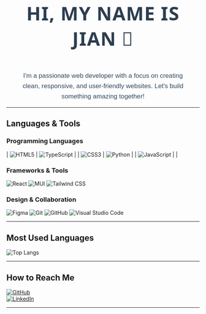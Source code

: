 <h1 align="center" style="font-family: 'Segoe UI', Tahoma, Geneva, Verdana, sans-serif; font-size: 3.5em; color: #2C3E50; letter-spacing: 1.5px; text-transform: uppercase; font-weight: bold; padding: 20px 0;">Hi, my name is Jian 🚀</h1>
<p align="center" style="font-family: 'Arial', sans-serif; font-size: 1.2em; color: #34495E; line-height: 1.6; max-width: 800px; margin: 0 auto; padding: 0 20px;">
  I'm a passionate web developer with a focus on creating clean, responsive, and user-friendly websites. Let's build something amazing together! 
</p>

---

## Languages & Tools

### Programming Languages

| ![HTML5](https://img.shields.io/badge/-HTML5-E34F26?style=flat-square&logo=html5&logoColor=white) | ![TypeScript](https://img.shields.io/badge/-TypeScript-3178C6?style=flat-square&logo=typescript&logoColor=white) |
| ![CSS3](https://img.shields.io/badge/-CSS3-1572B6?style=flat-square&logo=css3)  | ![Python](https://img.shields.io/badge/-Python-3776AB?style=flat-square&logo=python&logoColor=white) |
| ![JavaScript](https://img.shields.io/badge/-JavaScript-F7DF1E?style=flat-square&logo=javascript&logoColor=black) |  |


### Frameworks & Tools
![React](https://img.shields.io/badge/-React-61DAFB?style=flat-square&logo=react&logoColor=black)
![MUI](https://img.shields.io/badge/-MUI-007FFF?style=flat-square&logo=mui&logoColor=white)
![Tailwind CSS](https://img.shields.io/badge/-TailwindCSS-38B2AC?style=flat-square&logo=tailwind-css&logoColor=white)

### Design & Collaboration
![Figma](https://img.shields.io/badge/-Figma-F24E1E?style=flat-square&logo=figma&logoColor=white)
![Git](https://img.shields.io/badge/-Git-F05032?style=flat-square&logo=git&logoColor=white)
![GitHub](https://img.shields.io/badge/-GitHub-181717?style=flat-square&logo=github&logoColor=white)
![Visual Studio Code](https://img.shields.io/badge/-VS_Code-007ACC?style=flat-square&logo=visualstudiocode&logoColor=white)

---

## Most Used Languages

![Top Langs](https://github-readme-stats.vercel.app/api/top-langs/?username=nova-jian&layout=compact&theme=radical)

---

## How to Reach Me

[![GitHub](https://img.shields.io/badge/GitHub-Profile-181717?style=flat-square&logo=github)](https://github.com/nova-jian)  
[![LinkedIn](https://img.shields.io/badge/LinkedIn-Profile-blue?style=flat-square&logo=linkedin)](https://linkedin.com/in/jianbetancourt)

---
